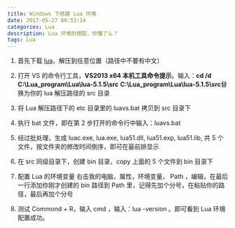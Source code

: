 ```yaml
---
title: Windows 下搭建 Lua 环境
date: 2017-05-27 00:53:14
categories: Lua
description: Lua 环境的搭配，你懂了么？
tags: Lua
---
```


1. 首先下载 [lua](https://www.lua.org/download.html)，解压到任意位置（路径中不要有中文）

2. 打开 VS 的命令行工具，**VS2013 x64 本机工具命令提示**。输入：__cd /d C:\Lua_program\Lua\lua-5.1.5\src__ **C:\Lua_program\Lua\lua-5.1.5\src**替换为你的 lua 解压路径的 src 目录

3. 将 Lua 解压路径下的 etc 目录里的 luavs.bat 拷贝到 src 目录下

4. 执行 bat 文件，即在第 2 步打开的命令行中输入：luavs.bat

5. 经过批处理，生成 luac.exe, lua.exe, lua51.dll, lua51.exp, lua51.lib, 共 5 个文件，按文件夹的修改时间倒序，即可在最前排显示

6. 在 src 同级目录下，创建 bin 目录，copy 上面的 5 个文件到 bin 目录下

7. 配置 Lua 的环境变量
    右击我的电脑，属性，环境变量， Path ，编辑，在最后一行添加你刚才创建的 bin 路径到 Path 里，记得先加个分号，在粘贴你的路径，最后再加个分号

8. 测试
    Commond + R，输入 cmd ，输入：lua -version 。即可看到 Lua 环境配置成功。

